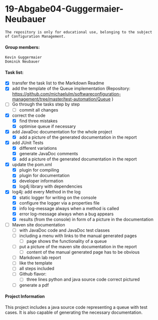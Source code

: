 # 19-Abgabe04-Guggermaier-Neubauer #
    The repository is only for educational use, belonging to the subject of Configuration Management.
#### Group members: ####
    Kevin Guggermaier
    Dominik Neubauer
#### Task list: ####
- [x] transfer the task list to the Markdown Readme
- [x] add the template of the Queue implementation (Repository: https://github.com/michaelulm/softwareconfiguration-management/tree/master/test-automation/Queue )
- [ ] Go through the tasks step by step
    - [ ] commit all changes
- [x] correct the code
    - [x] find three mistakes
    - [x] optimise queue if necessary
- [x] add JavaDoc documentation for the whole project
    - [x] add a picture of the generated documentation in the report
- [x] add JUnit Tests
    - [x] different variations
    - [x] generate JavaDoc comments
    - [x] add a picture of the generated documentation in the report
- [x] update the pom.xml
    - [x] plugin for compiling
    - [x] plugin for documentation
    - [x] developer information
    - [x] log4j library with dependencies
- [x] log4j: add every Method in the log
    - [x] static logger for writing on the console
    - [x] configure the logger via a properties file
    - [x] info log-message always when a method is called
    - [x] error log-message always when a bug appears
    - [x] results (from the console) in form of a picture in the documentation
- [ ] Maven site documentation
    - [ ] with JavaDoc code and JavaDoc test classes
    - [ ] including a menu with links to the manual generated pages
       - [ ] page shows the functionality of a queue
    - [ ] put a picture of the maven site documentation in the report
       - [ ] content of the manual generated page has to be obvious
    - [ ] Markdown lab report
    - [ ] like the template
    - [ ] all steps included
    - [ ] Github flavor:
       - [ ] three lines python and java source code correct pictured
    - [ ] generate a pdf

#### Project Information ####
This project includes a java source code representing a queue with test cases. It is also capable of generating the necessary documentation. 
